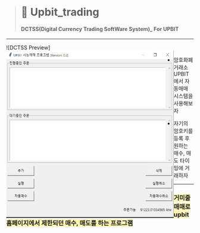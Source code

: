 ># 🎁 Upbit_trading
>#### DCTSS(Digital Currency Trading SoftWare System)_ For UPBIT
---

![DCTSS Preview]<img src="./ReadmeImg.png" width ="450" height ="450" align='left'>


+ 암호화폐 거래소 UPBIT에서 자동매매 시스템을 사용해보자

+ 자기의 암호키를 등록 후 원하는 매수, 매도 타이밍에 거래하자

---

### <span style='background-color: #fff5b1'> **거미줄 매매로 upbit 홈페이지에서 제한되던 매수, 매도를 하는 프로그램** </span>
